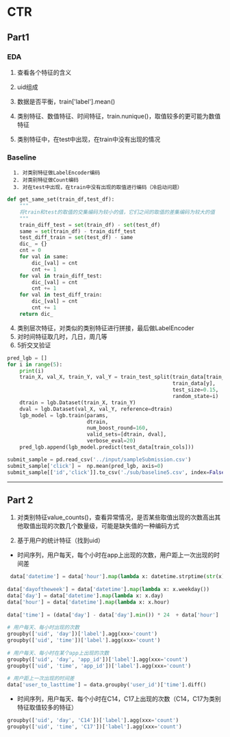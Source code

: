 # CTR
## Part1
### EDA

1.  查看各个特征的含义

2.  uid组成

3.  数据是否平衡，train['label'].mean()

4.  类别特征、数值特征、时间特征，train.nunique()，取值较多的更可能为数值特征

5.  类别特征中，在test中出现，在train中没有出现的情况

### Baseline

      1. 对类别特征做LabelEncoder编码
      2. 对类别特征做Count编码
      3. 对在test中出现，在train中没有出现的取值进行编码（冷启动问题）
```python
def get_same_set(train_df,test_df):
    """
    将train和test的取值的交集编码为较小的值，它们之间的取值的差集编码为较大的值
    """
    train_diff_test = set(train_df) - set(test_df)
    same = set(train_df) - train_diff_test
    test_diff_train = set(test_df) - same
    dic_ = {}
    cnt = 0
    for val in same:
        dic_[val] = cnt
        cnt += 1
    for val in train_diff_test:
        dic_[val] = cnt
        cnt += 1
    for val in test_diff_train:
        dic_[val] = cnt
        cnt += 1
    return dic_ 
```

   4. 类别层次特征，对类似的类别特征进行拼接，最后做LabelEncoder
   5. 对时间特征取几时，几日，周几等
   6. 5折交叉验证
```python
pred_lgb = []
for i in range(5):
    print(i)
    train_X, val_X, train_Y, val_Y = train_test_split(train_data[train_cols],
                                                      train_data[y],
                                                      test_size=0.15,
                                                      random_state=i)
    dtrain = lgb.Dataset(train_X, train_Y)
    dval = lgb.Dataset(val_X, val_Y, reference=dtrain) 
    lgb_model = lgb.train(params,
                          dtrain,
                          num_boost_round=160,
                          valid_sets=[dtrain, dval],
                          verbose_eval=20)   
    pred_lgb.append(lgb_model.predict(test_data[train_cols])) 

submit_sample = pd.read_csv('../input/sampleSubmission.csv')
submit_sample['click'] =  np.mean(pred_lgb, axis=0)
submit_sample[['id','click']].to_csv('./sub/baseline5.csv', index=False)
```

---

## Part 2

1.  对类别特征value_counts()，查看异常情况，是否某些取值出现的次数高出其他取值出现的次数几个数量级，可能是缺失值的一种编码方式

2.  基于用户的统计特征（找到uid）
- 时间序列，用户每天，每个小时在app上出现的次数，用户距上一次出现的时间差

```python
 data['datetime'] = data['hour'].map(lambda x: datetime.strptime(str(x), '%y%m%d%H'))
           
data['dayoftheweek'] = data['datetime'].map(lambda x: x.weekday())
data['day'] = data['datetime'].map(lambda x: x.day)
data['hour'] = data['datetime'].map(lambda x: x.hour)
           
data['time'] = (data['day'] - data['day'].min()) * 24  + data['hour']
           
# 用户每天、每小时出现的次数
groupby(['uid', 'day'])['label'].agg(xxx='count')
groupby(['uid', 'time'])['label'].agg(xxx='count')
                
# 用户每天、每小时在某个app上出现的次数
groupby(['uid', 'day', 'app_id'])['label'].agg(xxx='count')
groupby(['uid', 'time', 'app_id'])['label'].agg(xxx='count')
           
# 用户距上一次出现的时间差
data['user_to_lasttime'] = data.groupby('user_id')['time'].diff()
```
- 时间序列，用户每天、每个小时在C14，C17上出现的次数（C14，C17为类别特征取值较多的特征）
  
```python
groupby(['uid', 'day', 'C14'])['label'].agg(xxx='count')
groupby(['uid', 'time', 'C17'])['label'].agg(xxx='count')
```